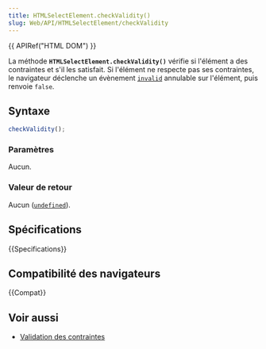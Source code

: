 ```yaml
---
title: HTMLSelectElement.checkValidity()
slug: Web/API/HTMLSelectElement/checkValidity
---
```


{{ APIRef("HTML DOM") }}

La méthode **`HTMLSelectElement.checkValidity()`** vérifie si l'élément a des contraintes et s'il les satisfait. Si l'élément ne respecte pas ses contraintes, le navigateur déclenche un évènement [`invalid`](/fr/docs/Web/API/HTMLInputElement/invalid_event) annulable sur l'élément, puis renvoie `false`.

## Syntaxe

```js
checkValidity();
```

### Paramètres

Aucun.

### Valeur de retour

Aucun ([`undefined`](/fr/docs/Web/JavaScript/Reference/Global_Objects/undefined)).

## Spécifications

{{Specifications}}

## Compatibilité des navigateurs

{{Compat}}

## Voir aussi

- [Validation des contraintes](/fr/docs/Web/Guide/HTML/Constraint_validation)
